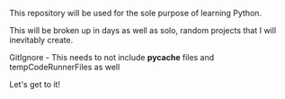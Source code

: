 This repository will be used for the sole purpose of learning Python.

This will be broken up in days as well as solo, random projects that I will inevitably create.

GitIgnore - This needs to not include __pycache__ files and tempCodeRunnerFiles as well

Let's get to it!